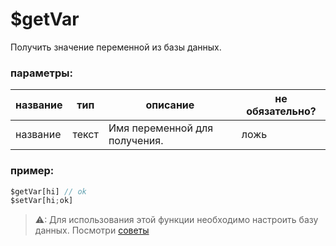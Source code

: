 # $getVar
Получить значение переменной из базы данных.

### параметры:
| название        | тип        | описание                          | не обязательно? |
| ----------- | ----------- | ------------------------------------ | -------- |
| название        | текст      | Имя переменной для получения.            | ложь    |

### пример:
```js
$getVar[hi] // ok
$setVar[hi;ok]
```

> ⚠: Для использования этой функции необходимо настроить базу данных. Посмотри [советы](tips.md?id=using-database)
